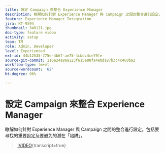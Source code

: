 ```yaml
---
title: 設定 Campaign 來整合 Experience Manager
description: 瞭解如何針對 Experience Manager 與 Campaign 之間的整合進行設定，包括要尋找的重要設定及要避免的潛在「陷阱」。
feature: Experience Manager Integration
jira: KT-9594
thumbnail: 340121.jpg
doc-type: feature video
activity: setup
team: TM
role: Admin, Developer
level: Experienced
exl-id: 44b12535-775e-4b67-ae75-4cbdc4ce79fe
source-git-commit: 116a24a8aa123f615e08fa4ebd187b3c4c460ba2
workflow-type: tm+mt
source-wordcount: '62'
ht-degree: 96%

---
```


# 設定 Campaign 來整合 Experience Manager

瞭解如何針對 Experience Manager 與 Campaign 之間的整合進行設定，包括要尋找的重要設定及要避免的潛在「陷阱」。

>[!VIDEO](https://video.tv.adobe.com/v/340121?quality=12&learn=on){transcript=true}
